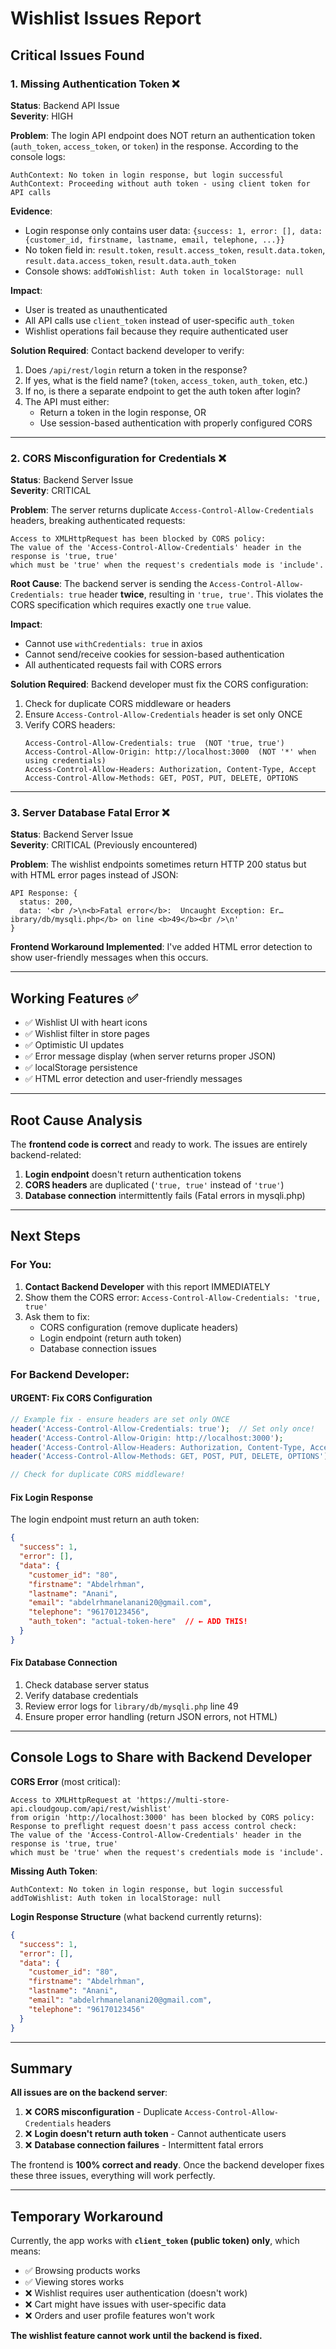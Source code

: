 # Wishlist Issues Report

## Critical Issues Found

### 1. **Missing Authentication Token** ❌
**Status**: Backend API Issue  
**Severity**: HIGH

**Problem**:
The login API endpoint does NOT return an authentication token (`auth_token`, `access_token`, or `token`) in the response. According to the console logs:

```
AuthContext: No token in login response, but login successful
AuthContext: Proceeding without auth token - using client token for API calls
```

**Evidence**:
- Login response only contains user data: `{success: 1, error: [], data: {customer_id, firstname, lastname, email, telephone, ...}}`
- No token field in: `result.token`, `result.access_token`, `result.data.token`, `result.data.access_token`, `result.data.auth_token`
- Console shows: `addToWishlist: Auth token in localStorage: null`

**Impact**:
- User is treated as unauthenticated
- All API calls use `client_token` instead of user-specific `auth_token`
- Wishlist operations fail because they require authenticated user

**Solution Required**:
Contact backend developer to verify:
1. Does `/api/rest/login` return a token in the response?
2. If yes, what is the field name? (`token`, `access_token`, `auth_token`, etc.)
3. If no, is there a separate endpoint to get the auth token after login?
4. The API must either:
   - Return a token in the login response, OR
   - Use session-based authentication with properly configured CORS

---

### 2. **CORS Misconfiguration for Credentials** ❌
**Status**: Backend Server Issue  
**Severity**: CRITICAL

**Problem**:
The server returns duplicate `Access-Control-Allow-Credentials` headers, breaking authenticated requests:

```
Access to XMLHttpRequest has been blocked by CORS policy: 
The value of the 'Access-Control-Allow-Credentials' header in the response is 'true, true' 
which must be 'true' when the request's credentials mode is 'include'.
```

**Root Cause**:
The backend server is sending the `Access-Control-Allow-Credentials: true` header **twice**, resulting in `'true, true'`. This violates the CORS specification which requires exactly one `true` value.

**Impact**:
- Cannot use `withCredentials: true` in axios
- Cannot send/receive cookies for session-based authentication
- All authenticated requests fail with CORS errors

**Solution Required**:
Backend developer must fix the CORS configuration:
1. Check for duplicate CORS middleware or headers
2. Ensure `Access-Control-Allow-Credentials` header is set only ONCE
3. Verify CORS headers:
   ```
   Access-Control-Allow-Credentials: true  (NOT 'true, true')
   Access-Control-Allow-Origin: http://localhost:3000  (NOT '*' when using credentials)
   Access-Control-Allow-Headers: Authorization, Content-Type, Accept
   Access-Control-Allow-Methods: GET, POST, PUT, DELETE, OPTIONS
   ```

---

### 3. **Server Database Fatal Error** ❌
**Status**: Backend Server Issue  
**Severity**: CRITICAL (Previously encountered)

**Problem**:
The wishlist endpoints sometimes return HTTP 200 status but with HTML error pages instead of JSON:

```
API Response: {
  status: 200, 
  data: '<br />\n<b>Fatal error</b>:  Uncaught Exception: Er…ibrary/db/mysqli.php</b> on line <b>49</b><br />\n'
}
```

**Frontend Workaround Implemented**:
I've added HTML error detection to show user-friendly messages when this occurs.

---

## Working Features ✅

- ✅ Wishlist UI with heart icons
- ✅ Wishlist filter in store pages
- ✅ Optimistic UI updates
- ✅ Error message display (when server returns proper JSON)
- ✅ localStorage persistence
- ✅ HTML error detection and user-friendly messages

---

## Root Cause Analysis

The **frontend code is correct** and ready to work. The issues are entirely backend-related:

1. **Login endpoint** doesn't return authentication tokens
2. **CORS headers** are duplicated (`'true, true'` instead of `'true'`)
3. **Database connection** intermittently fails (Fatal errors in mysqli.php)

---

## Next Steps

### For You:
1. **Contact Backend Developer** with this report IMMEDIATELY
2. Show them the CORS error: `Access-Control-Allow-Credentials: 'true, true'`
3. Ask them to fix:
   - CORS configuration (remove duplicate headers)
   - Login endpoint (return auth token)
   - Database connection issues

### For Backend Developer:

#### URGENT: Fix CORS Configuration
```php
// Example fix - ensure headers are set only ONCE
header('Access-Control-Allow-Credentials: true');  // Set only once!
header('Access-Control-Allow-Origin: http://localhost:3000');
header('Access-Control-Allow-Headers: Authorization, Content-Type, Accept');
header('Access-Control-Allow-Methods: GET, POST, PUT, DELETE, OPTIONS');

// Check for duplicate CORS middleware!
```

#### Fix Login Response
The login endpoint must return an auth token:
```json
{
  "success": 1,
  "error": [],
  "data": {
    "customer_id": "80",
    "firstname": "Abdelrhman",
    "lastname": "Anani",
    "email": "abdelrhmanelanani20@gmail.com",
    "telephone": "96170123456",
    "auth_token": "actual-token-here"  // ← ADD THIS!
  }
}
```

#### Fix Database Connection
1. Check database server status
2. Verify database credentials
3. Review error logs for `library/db/mysqli.php` line 49
4. Ensure proper error handling (return JSON errors, not HTML)

---

## Console Logs to Share with Backend Developer

**CORS Error** (most critical):
```
Access to XMLHttpRequest at 'https://multi-store-api.cloudgoup.com/api/rest/wishlist' 
from origin 'http://localhost:3000' has been blocked by CORS policy: 
Response to preflight request doesn't pass access control check: 
The value of the 'Access-Control-Allow-Credentials' header in the response is 'true, true' 
which must be 'true' when the request's credentials mode is 'include'.
```

**Missing Auth Token**:
```
AuthContext: No token in login response, but login successful
addToWishlist: Auth token in localStorage: null
```

**Login Response Structure** (what backend currently returns):
```json
{
  "success": 1,
  "error": [],
  "data": {
    "customer_id": "80",
    "firstname": "Abdelrhman",
    "lastname": "Anani",
    "email": "abdelrhmanelanani20@gmail.com",
    "telephone": "96170123456"
  }
}
```

---

## Summary

**All issues are on the backend server**:

1. ❌ **CORS misconfiguration** - Duplicate `Access-Control-Allow-Credentials` headers
2. ❌ **Login doesn't return auth token** - Cannot authenticate users
3. ❌ **Database connection failures** - Intermittent fatal errors

The frontend is **100% correct and ready**. Once the backend developer fixes these three issues, everything will work perfectly.

---

## Temporary Workaround

Currently, the app works with **`client_token` (public token) only**, which means:
- ✅ Browsing products works
- ✅ Viewing stores works  
- ❌ Wishlist requires user authentication (doesn't work)
- ❌ Cart might have issues with user-specific data
- ❌ Orders and user profile features won't work

**The wishlist feature cannot work until the backend is fixed.**
